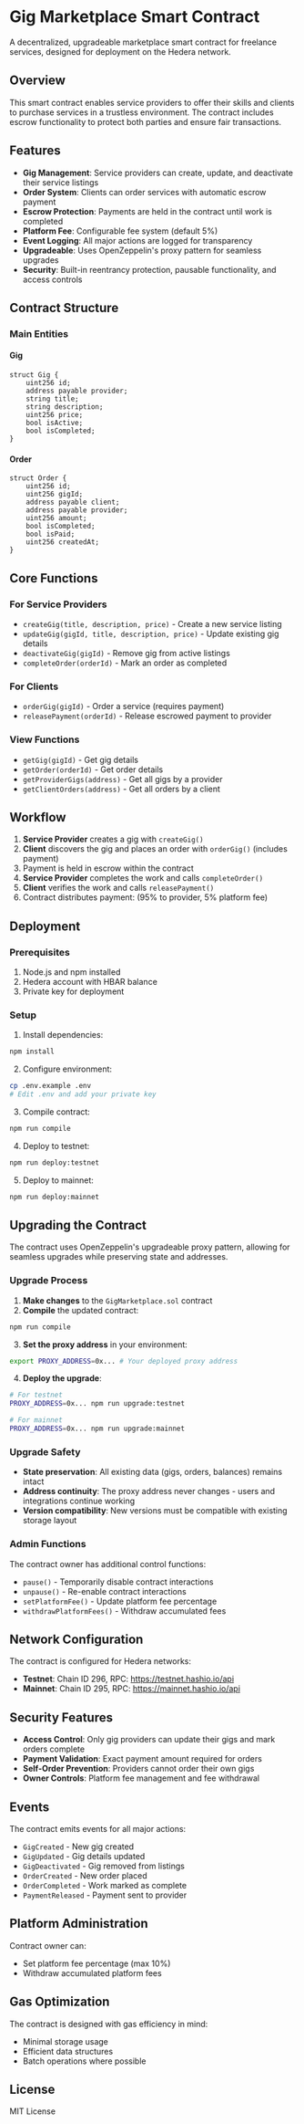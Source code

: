 # Gig Marketplace Smart Contract

A decentralized, upgradeable marketplace smart contract for freelance services, designed for deployment on the Hedera network.

## Overview

This smart contract enables service providers to offer their skills and clients to purchase services in a trustless environment. The contract includes escrow functionality to protect both parties and ensure fair transactions.

## Features

- **Gig Management**: Service providers can create, update, and deactivate their service listings
- **Order System**: Clients can order services with automatic escrow payment
- **Escrow Protection**: Payments are held in the contract until work is completed
- **Platform Fee**: Configurable fee system (default 5%)
- **Event Logging**: All major actions are logged for transparency
- **Upgradeable**: Uses OpenZeppelin's proxy pattern for seamless upgrades
- **Security**: Built-in reentrancy protection, pausable functionality, and access controls

## Contract Structure

### Main Entities

#### Gig
```solidity
struct Gig {
    uint256 id;
    address payable provider;
    string title;
    string description;
    uint256 price;
    bool isActive;
    bool isCompleted;
}
```

#### Order
```solidity
struct Order {
    uint256 id;
    uint256 gigId;
    address payable client;
    address payable provider;
    uint256 amount;
    bool isCompleted;
    bool isPaid;
    uint256 createdAt;
}
```

## Core Functions

### For Service Providers

- `createGig(title, description, price)` - Create a new service listing
- `updateGig(gigId, title, description, price)` - Update existing gig details
- `deactivateGig(gigId)` - Remove gig from active listings
- `completeOrder(orderId)` - Mark an order as completed

### For Clients

- `orderGig(gigId)` - Order a service (requires payment)
- `releasePayment(orderId)` - Release escrowed payment to provider

### View Functions

- `getGig(gigId)` - Get gig details
- `getOrder(orderId)` - Get order details
- `getProviderGigs(address)` - Get all gigs by a provider
- `getClientOrders(address)` - Get all orders by a client

## Workflow

1. **Service Provider** creates a gig with `createGig()`
2. **Client** discovers the gig and places an order with `orderGig()` (includes payment)
3. Payment is held in escrow within the contract
4. **Service Provider** completes the work and calls `completeOrder()`
5. **Client** verifies the work and calls `releasePayment()`
6. Contract distributes payment: (95% to provider, 5% platform fee)

## Deployment

### Prerequisites

1. Node.js and npm installed
2. Hedera account with HBAR balance
3. Private key for deployment

### Setup

1. Install dependencies:
```bash
npm install
```

2. Configure environment:
```bash
cp .env.example .env
# Edit .env and add your private key
```

3. Compile contract:
```bash
npm run compile
```

4. Deploy to testnet:
```bash
npm run deploy:testnet
```

5. Deploy to mainnet:
```bash
npm run deploy:mainnet
```

## Upgrading the Contract

The contract uses OpenZeppelin's upgradeable proxy pattern, allowing for seamless upgrades while preserving state and addresses.

### Upgrade Process

1. **Make changes** to the `GigMarketplace.sol` contract
2. **Compile** the updated contract:
```bash
npm run compile
```

3. **Set the proxy address** in your environment:
```bash
export PROXY_ADDRESS=0x... # Your deployed proxy address
```

4. **Deploy the upgrade**:
```bash
# For testnet
PROXY_ADDRESS=0x... npm run upgrade:testnet

# For mainnet  
PROXY_ADDRESS=0x... npm run upgrade:mainnet
```

### Upgrade Safety

- **State preservation**: All existing data (gigs, orders, balances) remains intact
- **Address continuity**: The proxy address never changes - users and integrations continue working
- **Version compatibility**: New versions must be compatible with existing storage layout

### Admin Functions

The contract owner has additional control functions:
- `pause()` - Temporarily disable contract interactions
- `unpause()` - Re-enable contract interactions
- `setPlatformFee()` - Update platform fee percentage
- `withdrawPlatformFees()` - Withdraw accumulated fees

## Network Configuration

The contract is configured for Hedera networks:

- **Testnet**: Chain ID 296, RPC: https://testnet.hashio.io/api
- **Mainnet**: Chain ID 295, RPC: https://mainnet.hashio.io/api

## Security Features

- **Access Control**: Only gig providers can update their gigs and mark orders complete
- **Payment Validation**: Exact payment amount required for orders
- **Self-Order Prevention**: Providers cannot order their own gigs
- **Owner Controls**: Platform fee management and fee withdrawal

## Events

The contract emits events for all major actions:
- `GigCreated` - New gig created
- `GigUpdated` - Gig details updated
- `GigDeactivated` - Gig removed from listings
- `OrderCreated` - New order placed
- `OrderCompleted` - Work marked as complete
- `PaymentReleased` - Payment sent to provider

## Platform Administration

Contract owner can:
- Set platform fee percentage (max 10%)
- Withdraw accumulated platform fees

## Gas Optimization

The contract is designed with gas efficiency in mind:
- Minimal storage usage
- Efficient data structures
- Batch operations where possible

## License

MIT License